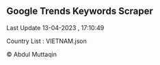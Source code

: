 

## Google Trends Keywords Scraper 
 
Last Update 13-04-2023 , 17:10:49

Country List :
VIETNAM.json



© Abdul Muttaqin 
